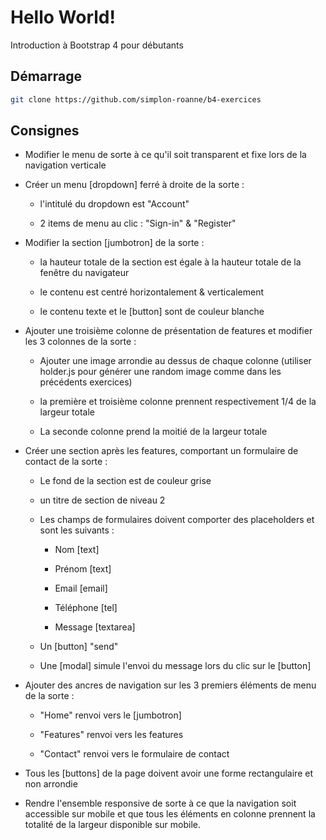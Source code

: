 # Hello World!
Introduction à Bootstrap 4 pour débutants

## Démarrage
```bash
git clone https://github.com/simplon-roanne/b4-exercices
```

## Consignes
* Modifier le menu de sorte à ce qu'il soit transparent et fixe lors de la navigation verticale

* Créer un menu [dropdown] ferré à droite de la sorte :

  * l'intitulé du dropdown est "Account"

  * 2 items de menu au clic : "Sign-in" & "Register"

* Modifier la section [jumbotron] de la sorte :

  * la hauteur totale de la section est égale à la hauteur totale de la fenêtre du navigateur

  * le contenu est centré horizontalement & verticalement

  * le contenu texte et le [button] sont de couleur blanche

* Ajouter une troisième colonne de présentation de features et modifier les 3 colonnes de la sorte :

  * Ajouter une image arrondie au dessus de chaque colonne (utiliser holder.js pour générer une random image comme dans les précédents exercices)

  * la première et troisième colonne prennent respectivement 1/4 de la largeur totale

  * La seconde colonne prend la moitié de la largeur totale

* Créer une section après les features, comportant un formulaire de contact de la sorte :

  * Le fond de la section est de couleur grise
  
  * un titre de section de niveau 2

  * Les champs de formulaires doivent comporter des placeholders et sont les suivants :

    * Nom [text]

    * Prénom [text]

    * Email [email]

    * Téléphone [tel]

    * Message [textarea]

  * Un [button] "send"

  * Une [modal] simule l'envoi du message lors du clic sur le [button]

* Ajouter des ancres de navigation sur les 3 premiers éléments de menu de la sorte :

  * "Home" renvoi vers le [jumbotron]
  
  * "Features" renvoi vers les features

  * "Contact" renvoi vers le formulaire de contact

* Tous les [buttons] de la page doivent avoir une forme rectangulaire et non arrondie

* Rendre l'ensemble responsive de sorte à ce que la navigation soit accessible sur mobile et que tous les éléments en colonne prennent la totalité de la largeur disponible sur mobile.
